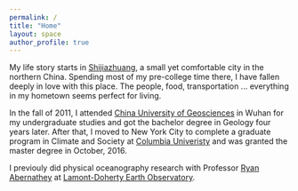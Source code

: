 ```yaml
---
permalink: /
title: "Home"
layout: space
author_profile: true
---
```

My life story starts in [Shijiazhuang][1], a small yet comfortable city in the northern China. Spending most of my pre-college time there, I have fallen deeply in love with this place. The people, food, transportation ... everything in my hometown seems perfect for living.

In the fall of 2011, I attended [China University of Geosciences][2] in Wuhan for my undergraduate studies and got the bachelor degree in Geology four years later. After that, I moved to New York City to complete a graduate program in Climate and Society at [Columbia Univeristy][3] and was granted the master degree in October, 2016.

I previouly did physical oceanography research with Professor [Ryan Abernathey][4] at [Lamont-Doherty Earth Observatory][5].

[1]: https://en.wikipedia.org/wiki/Shijiazhuang/
[2]: http://www.cug.edu.cn/
[3]: https://www.columbia.edu/
[4]: https://ocean-transport.github.io/
[5]: https://www.ldeo.columbia.edu/
